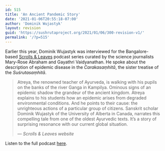 ```yaml
---
id: 515
title: 'An Ancient Pandemic Story'
date: '2021-01-06T20:55:18-07:00'
author: 'Dominik Wujastyk'
layout: revision
guid: 'https://sushrutaproject.org/2021/01/06/300-revision-v1/'
permalink: '/?p=515'
---
```


Earlier this year, Dominik Wujastyk was interviewed for the Bangalore-based [Scrolls &amp; Leaves](https://scrollsandleaves.com/) podcast series curated by the science journalists Mary-Rose Abraham and Gayathri Vaidyanathan. He spoke about the description of epidemic disease in the *Carakasaṃhitā*, the sister treatise of the *Suśrutasaṃhitā*.

> Atreya, the renowned teacher of Ayurveda, is walking with his pupils on the banks of the river Ganga in Kampilya. Ominous signs of an epidemic shadow the grandeur of the ancient kingdom. Atreya explains to his students how an epidemic arises from degraded environmental conditions. And he points to their cause: the unrighteous actions of a particular group of citizens. Sanskrit scholar Dominik Wujastyk of the University of Alberta in Canada, narrates this compelling tale from one of the oldest Ayurvedic texts. It’s a story of surprising resonance with our current global situation.
> 
> <cite>— Scrolls &amp; Leaves website</cite>

Listen to the full podcast [here](https://scrollsandleaves.com/chatroom7/).